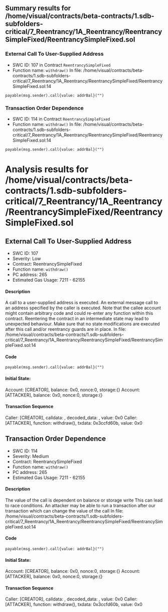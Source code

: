 ## Summary results for /home/visual/contracts/beta-contracts/1.sdb-subfolders-critical/7_Reentrancy/1A_Reentrancy/ReentrancySimpleFixed/ReentrancySimpleFixed.sol
### External Call To User-Supplied Address
- SWC ID: 107 in Contract `ReentrancySimpleFixed`
- Function name: `withdraw()`
In file: /home/visual/contracts/beta-contracts/1.sdb-subfolders-critical/7_Reentrancy/1A_Reentrancy/ReentrancySimpleFixed/ReentrancySimpleFixed.sol:14
```
payable(msg.sender).call{value: addrBal}("")
```
### Transaction Order Dependence
- SWC ID: 114 in Contract `ReentrancySimpleFixed`
- Function name: `withdraw()`
In file: /home/visual/contracts/beta-contracts/1.sdb-subfolders-critical/7_Reentrancy/1A_Reentrancy/ReentrancySimpleFixed/ReentrancySimpleFixed.sol:14
```
payable(msg.sender).call{value: addrBal}("")
```
# Analysis results for /home/visual/contracts/beta-contracts/1.sdb-subfolders-critical/7_Reentrancy/1A_Reentrancy/ReentrancySimpleFixed/ReentrancySimpleFixed.sol

## External Call To User-Supplied Address
- SWC ID: 107
- Severity: Low
- Contract: ReentrancySimpleFixed
- Function name: `withdraw()`
- PC address: 265
- Estimated Gas Usage: 7211 - 62155

#### Description

A call to a user-supplied address is executed.
An external message call to an address specified by the caller is executed. Note that the callee account might contain arbitrary code and could re-enter any function within this contract. Reentering the contract in an intermediate state may lead to unexpected behaviour. Make sure that no state modifications are executed after this call and/or reentrancy guards are in place.
In file: /home/visual/contracts/beta-contracts/1.sdb-subfolders-critical/7_Reentrancy/1A_Reentrancy/ReentrancySimpleFixed/ReentrancySimpleFixed.sol:14

#### Code

```
payable(msg.sender).call{value: addrBal}("")
```

#### Initial State:

Account: [CREATOR], balance: 0x0, nonce:0, storage:{}
Account: [ATTACKER], balance: 0x0, nonce:0, storage:{}

#### Transaction Sequence

Caller: [CREATOR], calldata: , decoded_data: , value: 0x0
Caller: [ATTACKER], function: withdraw(), txdata: 0x3ccfd60b, value: 0x0


## Transaction Order Dependence
- SWC ID: 114
- Severity: Medium
- Contract: ReentrancySimpleFixed
- Function name: `withdraw()`
- PC address: 265
- Estimated Gas Usage: 7211 - 62155

#### Description

The value of the call is dependent on balance or storage write
This can lead to race conditions. An attacker may be able to run a transaction after our transaction which can change the value of the call
In file: /home/visual/contracts/beta-contracts/1.sdb-subfolders-critical/7_Reentrancy/1A_Reentrancy/ReentrancySimpleFixed/ReentrancySimpleFixed.sol:14

#### Code

```
payable(msg.sender).call{value: addrBal}("")
```

#### Initial State:

Account: [CREATOR], balance: 0x0, nonce:0, storage:{}
Account: [ATTACKER], balance: 0x0, nonce:0, storage:{}

#### Transaction Sequence

Caller: [CREATOR], calldata: , decoded_data: , value: 0x0
Caller: [ATTACKER], function: withdraw(), txdata: 0x3ccfd60b, value: 0x0


